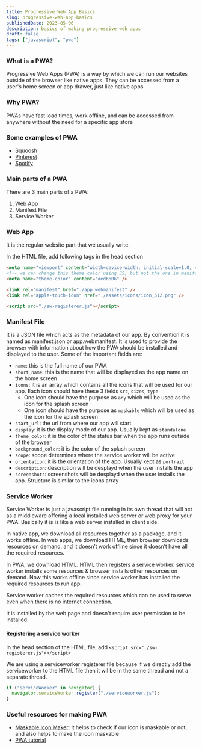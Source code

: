 ```yaml
---
title: Progressive Web App Basics
slug: progressive-web-app-basics
publishedDate: 2023-05-06
description: basics of making progressive web apps
draft: false
tags: ["javascript", "pwa"]
---
```


### What is a PWA?

Progressive Web Apps (PWA) is a way by which we can run our websites outside of the browser like native apps. They can be accessed from a user's home screen or app drawer, just like native apps.

### Why PWA?

PWAs have fast load times, work offline, and can be accessed from anywhere without the need for a specific app store

### Some examples of PWA

- [Squoosh](https://squoosh.app)
- [Pinterest](https://www.pinterest.com)
- [Spotify](https://open.spotify.com)

### Main parts of a PWA

There are 3 main parts of a PWA:

1. Web App
2. Manifest File
3. Service Worker

### Web App

It is the regular website part that we usually write.

In the HTML file, add following tags in the head section

```html
<meta name="viewport" content="width=device-width, initial-scale=1.0, viewport-fit=cover" />
<!-- we can change this theme color using JS, but not the one in manifest file  -->
<meta name="theme-color" content="#ed6606" />

<link rel="manifest" href="./app.webmanifest" />
<link rel="apple-touch-icon" href="./assets/icons/icon_512.png" />

<script src="./sw-registerer.js"></script>
```

### Manifest File

It is a JSON file which acts as the metadata of our app. By convention it is named as manifest.json or app.webmanifest. It is used to provide the browser with information about how the PWA should be installed and displayed to the user.
Some of the important fields are:

- `name`: this is the full name of our PWA
- `short_name`: this is the name that will be displayed as the app name on the home screen
- `icons`: it is an array which contains all the icons that will be used for our app. Each icon should have these 3 fields `src`, `sizes`, `type`
  - One icon should have the purpose as `any` which will be used as the icon for the splash screen
  - One icon should have the purpose as `maskable` which will be used as the icon for the splash screen
- `start_url`: the url from where our app will start
- `display`: it is the display mode of our app. Usually kept as `standalone`
- `theme_color`: it is the color of the status bar when the app runs outside of the browser
- `background_color`: it is the color of the splash screen
- `scope`: scope determines where the service worker will be active
- `orientation`: it is the orientation of the app. Usually kept as `portrait`
- `description`: description will be desplayd when the user installs the app
- `screenshots`: screenshots will be desplayd when the user installs the app. Structure is similar to the icons array

### Service Worker

Service Worker is just a javascript file running in its own thread that will act as a middleware offering a local installed web server or web proxy for your PWA.
Basically it is is like a web server installed in client side.

In native app, we download all resources together as a package, and it works offline. In web apps, we download HTML, then browser downloads resources on demand, and it doesn’t work offline since it doesn’t have all the required resources.

In PWA, we download HTML. HTML then registers a service worker. service worker installs some resources & browser installs other resources on demand. Now this works offline since service worker has installed the required resources to run app.

Service worker caches the required resources which can be used to serve even when there is no internet connection.

It is installed by the web page and doesn't require user permission to be installed.

#### Registering a service worker

In the head section of the HTML file, add `<script src="./sw-registerer.js"></script>`

We are using a serviceworker registerer file because if we directly add the serviceworker to the HTML file then it wil be in the same thread and not a separate thread.

```js
if ("serviceWorker" in navigator) {
  navigator.serviceWorker.register("./serviceworker.js");
}
```

### Useful resources for making PWA

- [Maskable Icon Maker](https://maskable.app): it helps to check if our icon is maskable or not, and also helps to make the icon maskable
- [PWA tutorial](https://web.dev/learn/pwa/)

